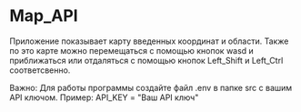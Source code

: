 # Map_API
Приложение показывает карту введенных координат и области.
Также по это карте можно перемещаться с помощью кнопок wasd и приближаться или отдаляться с помощью кнопок Left_Shift и Left_Ctrl соответсвенно.

Важно:
Для работы программы создайте файл .env в папке src с вашим API ключом.
Пример:
API_KEY = "Ваш API ключ"
